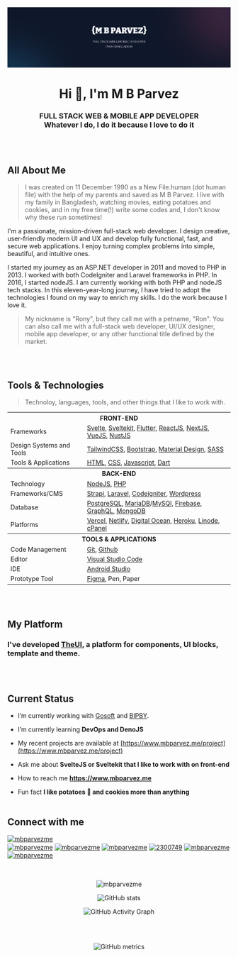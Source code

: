 <img src="https://github.com/mbparvezme/mbparvezme/blob/main/mbparvez-banner.png" alt="M B Parvez"/>
<h1 align="center">Hi 👋, I'm M B Parvez</h1>
<h3 align="center">FULL STACK WEB & MOBILE APP DEVELOPER<br>Whatever I do, I do it because I love to do it</h3>
<br><br>

## All About Me
> I was created on 11 December 1990 as a New File.human (dot human file) with the help of my parents and saved as M B Parvez. I live with my family in Bangladesh, watching movies, eating potatoes and cookies, and in my free time(!) write some codes and, I don't know why these run sometimes!

I'm a passionate, mission-driven full-stack web developer. I design creative, user-friendly modern UI and UX and develop fully functional, fast, and secure web applications. I enjoy turning complex problems into simple, beautiful, and intuitive ones.

I started my journey as an ASP.NET developer in 2011 and moved to PHP in 2013. I worked with both CodeIgniter and Laravel frameworks in PHP. In 2016, I started nodeJS. I am currently working with both PHP and nodeJS tech stacks. In this eleven-year-long journey, I have tried to adopt the technologies I found on my way to enrich my skills. I do the work because I love it.


> My nickname is "Rony", but they call me with a petname, "Ron". You can also call me with a full-stack web developer, UI/UX designer, mobile app developer, or any other functional title defined by the market.

<br><br>

## Tools & Technologies
> Technoloy, languages, tools, and other things that I like to work with.


<table border="0">
  <tr><th colspan="2">FRONT-END</th></tr>
  <tr>
    <td>Frameworks</td>
    <td> 
      <a href="https://svelte.dev" target="_blank">Svelte</a>,
      <a href="https://kit.svelte.dev" target="_blank">Sveltekit</a>,
      <a href="https://flutter.dev" target="_blank">Flutter</a>,
      <a href="https://reactjs.org" target="_blank">ReactJS</a>,
      <a href="https://nextjs.org" target="_blank">NextJS</a>,
      <a href="https://vuejs.org" target="_blank">VueJS</a>,
      <a href="https://nuxtjs.org" target="_blank">NustJS</a>
    </td>
  </tr>
  <tr>
    <td>Design Systems and Tools</td>
    <td>
      <a href="https://tailwindcss.com" target="_blank">TailwindCSS</a>,
      <a href="https://getbootstrap.com" target="_blank">Bootstrap</a>,
      <a href="https://material.io" target="_blank">Material Design</a>,
      <a href="https://sass-lang.com" target="_blank">SASS</a>
    </td>
  </tr>
  <tr>
    <td>Tools & Applications</td>
    <td>
      <a href="https://developer.mozilla.org/en-US/docs/Web/HTML" target="_blank">HTML</a>,
      <a href="https://developer.mozilla.org/en-US/docs/Web/CSS" target="_blank">CSS</a>,
      <a href="https://developer.mozilla.org/en-US/docs/Web/JavaScript" target="_blank">Javascript</a>,
      <a href="https://dart.dev" target="_blank">Dart</a>
    </td>
  </tr>
  <tr><th colspan="2">BACK-END</th></tr>
  <tr>
    <td>Technology</td>
    <td> 
      <a href="https://nodejs.org/en" target="_blank">NodeJS</a>,
      <a href="https://www.php.net" target="_blank">PHP</a>
    </td>
  </tr>
  <tr>
    <td>Frameworks/CMS</td>
    <td> 
      <a href="https://strapi.io" target="_blank">Strapi</a>,
      <a href="https://laravel.com" target="_blank">Laravel</a>,
      <a href="https://codeigniter.com" target="_blank">Codeigniter</a>,
      <a href="https://wordpress.org" target="_blank">Wordpress</a>
    </td>
  </tr>
  <tr>
    <td>Database</td>
    <td> 
      <a href="https://www.postgresql.org" target="_blank">PostgreSQL</a>,
      <a href="https://mariadb.org" target="_blank">MariaDB</a>/<a href="https://www.mysql.com" target="_blank">MySQl</a>,
      <a href="https://firebase.google.com" target="_blank">Firebase</a>,
      <a href="https://graphql.org" target="_blank">GraphQL</a>,
      <a href="https://www.mongodb.com" target="_blank">MongoDB</a>
    </td>
  </tr>
  <tr>
    <td>Platforms</td>
    <td>
      <a href="https://vercel.com" target="_blank">Vercel</a>,
      <a href="https://www.netlify.com" target="_blank">Netlify</a>,
      <a href="https://www.digitalocean.com" target="_blank">Digital Ocean</a>,
      <a href="https://heroku.com" target="_blank">Heroku</a>,
      <a href="https://linode.com" target="_blank">Linode</a>,
      <a href="https://cpanel.net" target="_blank">cPanel</a>
    </td>
  </tr>
  <tr><th colspan="2">TOOLS & APPLICATIONS</th></tr>
  <tr>
    <td>Code Management</td>
    <td>
      <a href="https://git-scm.com" target="_blank">Git</a>,
      <a href="https://github.com" target="_blank">Github</a>
    </td>
  </tr>
  <tr>
    <td>Editor</td>
    <td>
      <a href="https://code.visualstudio.com" target="_blank">Visual Studio Code</a>
    </td>
  </tr>
  <tr>
    <td>IDE</td>
    <td>
      <a href="https://code.visualstudio.com" target="_blank">Android Studio</a>
    </td>
  </tr>
  <tr>
    <td>Prototype Tool</td>
    <td>
      <a href="https://code.visualstudio.com" target="_blank">Figma</a>, Pen, Paper
    </td>
  </tr>
</table>
<br><br>

## My Platform
### I've developed [**TheUI**](https://wwww.theui.dev), a platform for components, UI blocks, template and theme.

<br><br>

## Current Status
- I’m currently working with [Gosoft](https://www.gosoft.io) and [BIPBY](https://www.bipby.digital).

- I’m currently learning **DevOps and DenoJS**

- My recent projects are available at [https://www.mbparvez.me/project](https://www.mbparvez.me/project)

- Ask me about **SvelteJS or Sveltekit that I like to work with on front-end**

- How to reach me **https://www.mbparvez.me**

- Fun fact **I like potatoes 🥔 and cookies more than anything**
<br><br>

## Connect with me
<p align="left">
  <a href="https://twitter.com/mbparvezme" target="blank"><img src="https://img.shields.io/twitter/follow/mbparvezme?logo=twitter&style=for-the-badge" alt="mbparvezme" height="30"/></a><br>
  <a href="https://dev.to/mbparvezme" target="blank"><img align="center" src="https://raw.githubusercontent.com/rahuldkjain/github-profile-readme-generator/master/src/images/icons/Social/devto.svg" alt="mbparvezme" height="30" width="40" /></a>
  <a href="https://twitter.com/mbparvezme" target="blank"><img align="center" src="https://raw.githubusercontent.com/rahuldkjain/github-profile-readme-generator/master/src/images/icons/Social/twitter.svg" alt="mbparvezme" height="30" width="40" /></a>
  <a href="https://linkedin.com/in/mbparvezme" target="blank"><img align="center" src="https://raw.githubusercontent.com/rahuldkjain/github-profile-readme-generator/master/src/images/icons/Social/linked-in-alt.svg" alt="mbparvezme" height="30" width="40" /></a>
  <a href="https://stackoverflow.com/users/2300749" target="blank"><img align="center" src="https://raw.githubusercontent.com/rahuldkjain/github-profile-readme-generator/master/src/images/icons/Social/stack-overflow.svg" alt="2300749" height="30" width="40" /></a>
  <a href="https://fb.com/mbparvezme" target="blank"><img align="center" src="https://raw.githubusercontent.com/rahuldkjain/github-profile-readme-generator/master/src/images/icons/Social/facebook.svg" alt="mbparvezme" height="30" width="40" /></a>
  <a href="https://instagram.com/mbparvezme" target="blank"><img align="center" src="https://raw.githubusercontent.com/rahuldkjain/github-profile-readme-generator/master/src/images/icons/Social/instagram.svg" alt="mbparvezme" height="30" width="40" /></a>
</p>
<br><br>


<div align="center">
  <img src="https://github-readme-stats.vercel.app/api/top-langs?username=mbparvezme&show_icons=true&locale=en&layout=compact" alt="mbparvezme" />

<p>

![GitHub stats](https://github-readme-stats.vercel.app/api?username=mbparvezme&show_icons=true)</p>  

![GitHub Activity Graph](https://activity-graph.herokuapp.com/graph?username=mbparvezme)

<br><br>
  
![GitHub metrics](https://metrics.lecoq.io/mbparvezme)
  
</div>
